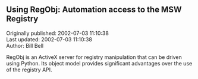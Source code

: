 ## Using RegObj: Automation access to the MSW Registry  
Originally published: 2002-07-03 11:10:38  
Last updated: 2002-07-03 11:10:38  
Author: Bill Bell  
  
RegObj is an ActiveX server for registry manipulation that can be driven using Python. Its object model provides significant advantages over the use of the
registry API.